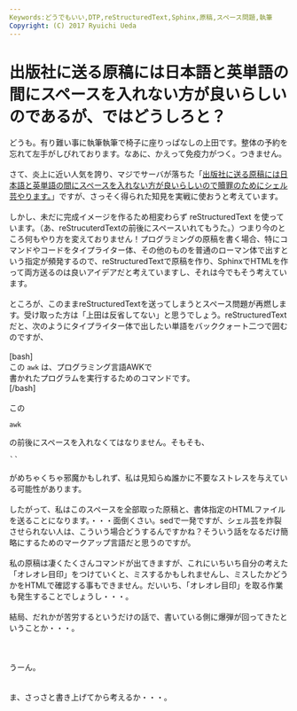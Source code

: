 ```yaml
---
Keywords:どうでもいい,DTP,reStructuredText,Sphinx,原稿,スペース問題,執筆
Copyright: (C) 2017 Ryuichi Ueda
---
```


# 出版社に送る原稿には日本語と英単語の間にスペースを入れない方が良いらしいのであるが、ではどうしろと？
どうも。有り難い事に執筆執筆で椅子に座りっぱなしの上田です。整体の予約を忘れて左手がしびれております。なあに、かえって免疫力がつく。つきません。<br />
<br />
さて、炎上に近い人気を誇り、マジでサーバが落ちた「<a href="http://blog.ueda.asia/?p=1380" target="_blank">出版社に送る原稿には日本語と英単語の間にスペースを入れない方が良いらしいので贖罪のためにシェル芸やります。</a>」ですが、さっそく得られた知見を実戦に使おうと考えています。<br />
<br />
しかし、未だに完成イメージを作るため相変わらず reStructuredText を使っています。（あ、reStrucuterdTextの前後にスペースいれてもうた。）つまり今のところ何もやり方を変えておりません！プログラミングの原稿を書く場合、特にコマンドやコードをタイプライター体、その他のものを普通のローマン体で出すという指定が頻発するので、reStructuredTextで原稿を作り、SphinxでHTMLを作って両方送るのは良いアイデアだと考えていますし、それは今でもそう考えています。<br />
<br />
ところが、このままreStructuredTextを送ってしまうとスペース問題が再燃します。受け取った方は「上田は反省してない」と思うでしょう。reStructuredTextだと、次のようにタイプライター体で出したい単語をバッククォート二つで囲むのですが、<br />
<br />
[bash]<br />
この ``awk`` は、プログラミング言語AWKで<br />
書かれたプログラムを実行するためのコマンドです。<br />
[/bash]<br />
<br />
この<pre>``awk``</pre>の前後にスペースを入れなくてはなりません。そもそも、<pre>``</pre>がめちゃくちゃ邪魔かもしれず、私は見知らぬ誰かに不要なストレスを与えている可能性があります。<br />
<br />
したがって、私はこのスペースを全部取った原稿と、書体指定のHTMLファイルを送ることになります。・・・面倒くさい。sedで一発ですが、シェル芸を炸裂させられない人は、こういう場合どうするんですかね？そういう話をなるだけ簡略にするためのマークアップ言語だと思うのですが。<br />
<br />
私の原稿は凄くたくさんコマンドが出てきますが、これにいちいち自分の考えた「オレオレ目印」をつけていくと、ミスするかもしれませんし、ミスしたかどうかをHTMLで確認する事もできません。だいいち、「オレオレ目印」を取る作業も発生することでしょうし・・・。<br />
<br />
結局、だれかが苦労するというだけの話で、書いている側に爆弾が回ってきたということか・・・。<br />
<br />
<br />
<br />
うーん。<br />
<br />
<br />
ま、さっさと書き上げてから考えるか・・・。
